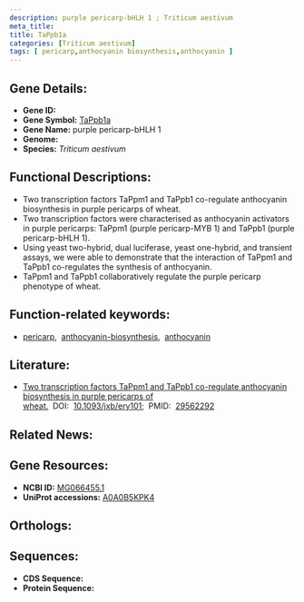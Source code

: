 ```yaml
---
description: purple pericarp-bHLH 1 ; Triticum aestivum
meta_title:
title: TaPpb1a
categories: [Triticum aestivum]
tags: [ pericarp,anthocyanin biosynthesis,anthocyanin ]
---
```


## Gene Details:
- **Gene ID:** []()
- **Gene Symbol:** <u>TaPpb1a</u>
- **Gene Name:** purple pericarp-bHLH 1
- **Genome:** []()
- **Species:** *Triticum aestivum*

## Functional Descriptions:
   - Two transcription factors TaPpm1 and TaPpb1 co-regulate anthocyanin biosynthesis in purple pericarps of wheat.
   - Two transcription factors were characterised as anthocyanin activators in purple pericarps: TaPpm1 (purple pericarp-MYB 1) and TaPpb1 (purple pericarp-bHLH 1).
   - Using yeast two-hybrid, dual luciferase, yeast one-hybrid, and transient assays, we were able to demonstrate that the interaction of TaPpm1 and TaPpb1 co-regulates the synthesis of anthocyanin.
   - TaPpm1 and TaPpb1 collaboratively regulate the purple pericarp phenotype of wheat.

## Function-related keywords:
   - [pericarp](/tags/pericarp/),&nbsp;&nbsp;[anthocyanin-biosynthesis](/tags/anthocyanin-biosynthesis/),&nbsp;&nbsp;[anthocyanin](/tags/anthocyanin/)

## Literature:
   - [Two transcription factors TaPpm1 and TaPpb1 co-regulate anthocyanin biosynthesis in purple pericarps of wheat.](https://doi.org/10.1093/jxb/ery101)&nbsp;&nbsp;DOI:&nbsp;&nbsp;[10.1093/jxb/ery101](https://doi.org/10.1093/jxb/ery101);&nbsp;&nbsp;PMID:&nbsp;&nbsp;[29562292](https://pubmed.ncbi.nlm.nih.gov/29562292/)

## Related News:

## Gene Resources:
- **NCBI ID:**  [MG066455.1](https://www.ncbi.nlm.nih.gov/gene/?term=MG066455.1)
- **UniProt accessions:**  [A0A0B5KPK4](https://www.uniprot.org/uniprotkb/A0A0B5KPK4/entry)

## Orthologs:

## Sequences:
- **CDS Sequence:**
- **Protein Sequence:**
